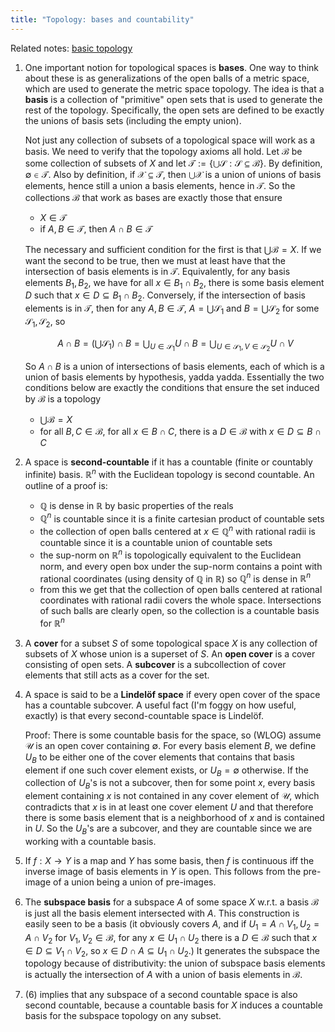 ```yaml
---
title: "Topology: bases and countability"
---
```

Related notes: [basic topology](basic_topology.html)

1. One important notion for topological spaces is **bases**. One way to think about these is as generalizations of the open balls of a metric space, which are used to generate the metric space topology. The idea is that a **basis** is a collection of "primitive" open sets that is used to generate the rest of the topology. Specifically, the open sets are defined to be exactly the unions of basis sets (including the empty union).

    Not just any collection of subsets of a topological space will work as a basis. We need to verify that the topology axioms all hold. Let $\mathcal{B}$ be some collection of subsets of $X$ and let $\mathcal{T} := \{ \bigcup \mathcal{S} : \mathcal{S} \subseteq \mathcal{B} \}$. By definition, $\emptyset \in \mathcal{T}$. Also by definition, if $\mathcal{X} \subseteq \mathcal{T}$, then $\bigcup \mathcal{X}$ is a union of unions of basis elements, hence still a union a basis elements, hence in $\mathcal{T}$. So the collections $\mathcal{B}$ that work as bases are exactly those that ensure

     - $X \in \mathcal{T}$
     - if $A, B \in \mathcal{T}$, then $A \cap B \in \mathcal{T}$

    The necessary and sufficient condition for the first is that $\bigcup \mathcal{B} = X$. If we want the second to be true, then we must at least have that the intersection of basis elements is in $\mathcal{T}$. Equivalently, for any basis elements $B_1, B_2$, we have for all $x \in B_1 \cap B_2$, there is some basis element $D$ such that $x \in D \subseteq B_1 \cap B_2$. Conversely, if the intersection of basis elements is in $\mathcal{T}$, then for any $A, B \in \mathcal{T}$, $A = \bigcup \mathcal{S}_1$ and $B = \bigcup \mathcal{S}_2$ for some $\mathcal{S}_1, \mathcal{S}_2$, so

    $$A \cap B = (\bigcup \mathcal{S}_1) \cap B = \bigcup_{U \in \mathcal{S}_1} U \cap B = \bigcup_{U \in \mathcal{S}_1, V \in \mathcal{S}_2} U \cap V$$

    So $A \cap B$ is a union of intersections of basis elements, each of which is a union of basis elements by hypothesis, yadda yadda. Essentially the two conditions below are exactly the conditions that ensure the set induced by $\mathcal{B}$ is a topology

    - $\bigcup \mathcal{B} = X$
    - for all $B, C \in \mathcal{B}$, for all $x \in B \cap C$, there is a $D \in \mathcal{B}$ with $x \in D \subseteq B \cap C$

2. A space is **second-countable** if it has a countable (finite or countably infinite) basis. $\mathbb{R}^n$ with the Euclidean topology is second countable. An outline of a proof is:

     - $\mathbb{Q}$ is dense in $\mathbb{R}$ by basic properties of the reals
     - $\mathbb{Q}^n$ is countable since it is a finite cartesian product of countable sets
     - the collection of open balls centered at $x \in \mathbb{Q}^n$ with rational radii is countable since it is a countable union of countable sets
     - the sup-norm on $\mathbb{R}^n$ is topologically equivalent to the Euclidean norm, and every open box under the sup-norm contains a point with rational coordinates (using density of $\mathbb{Q}$ in $\mathbb{R}$) so $\mathbb{Q}^n$ is dense in $\mathbb{R}^n$ 
     - from this we get that the collection of open balls centered at rational coordinates with rational radii covers the whole space. Intersections of such balls are clearly open, so the collection is a countable basis for $\mathbb{R}^n$

3. A **cover** for a subset $S$ of some topological space $X$ is any collection of subsets of $X$ whose union is a superset of $S$. An **open cover** is a cover consisting of open sets. A **subcover** is a subcollection of cover elements that still acts as a cover for the set.

4. A space is said to be a **Lindelöf space** if every open cover of the space has a countable subcover. A useful fact (I'm foggy on how useful, exactly) is that every second-countable space is Lindelöf.

    Proof: There is some countable basis for the space, so (WLOG) assume $\mathcal{U}$ is an open cover containing $\emptyset$. For every basis element $B$, we define $U_B$ to be either one of the cover elements that contains that basis element if one such cover element exists, or $U_B = \emptyset$ otherwise. If the collection of $U_B$'s is not a subcover, then for some point $x$, every basis element containing $x$ is not contained in any cover element of $\mathcal{U}$, which contradicts that $x$ is in at least one cover element $U$ and that therefore there is some basis element that is a neighborhood of $x$ and is contained in $U$. So the $U_B$'s are a subcover, and they are countable since we are working with a countable basis.

5. If $f: X \to Y$ is a map and $Y$ has some basis, then $f$ is continuous iff the inverse image of basis elements in $Y$ is open. This follows from the pre-image of a union being a union of pre-images.

6. The **subspace basis** for a subspace $A$ of some space $X$ w.r.t. a basis $\mathcal{B}$ is just all the basis element intersected with $A$. This construction is easily seen to be a basis (it obviously covers $A$, and if $U_1 = A \cap V_1, U_2 = A \cap V_2$ for $V_1, V_2 \in \mathcal{B}$, for any $x \in U_1 \cap U_2$ there is a $D \in \mathcal{B}$ such that $x \in D \subseteq V_1 \cap V_2$, so $x \in D \cap A \subseteq U_1 \cap U_2$.) It generates the subspace the topology because of distributivity: the union of subspace basis elements is actually the intersection of $A$ with a union of basis elements in $\mathcal{B}$.

7. (6) implies that any subspace of a second countable space is also second countable, because a countable basis for $X$ induces a countable basis for the subspace topology on any subset.
